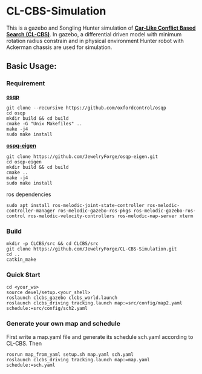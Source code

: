 # CL-CBS-Simulation

This is a gazebo and Songling Hunter simulation of [**Car-Like Conflict Based Search (CL-CBS)**](https://github.com/APRIL-ZJU/CL-CBS). In gazebo, a differential driven model with minimum rotation radius constrain  and in physical environment Hunter robot with Ackerman chassis are used for simulation.

## Basic Usage:

### Requirement
[**osqp**](https://osqp.org/docs/get_started/sources.html#build-from-sources)

```shell
git clone --recursive https://github.com/oxfordcontrol/osqp
cd osqp
mkdir build && cd build
cmake -G "Unix Makefiles" ..
make -j4
sudo make install
```

[**ospq-eigen**](https://github.com/robotology/osqp-eigen)

```shell
git clone https://github.com/JewelryForge/osqp-eigen.git
cd osqp-eigen
mkdir build && cd build
cmake ..
make -j4
sudo make install
```

ros dependencies

```shell
sudo apt install ros-melodic-joint-state-controller ros-melodic-controller-manager ros-melodic-gazebo-ros-pkgs ros-melodic-gazebo-ros-control ros-melodic-velocity-controllers ros-melodic-map-server xterm
```

### Build

```shell
mkdir -p CLCBS/src && cd CLCBS/src
git clone https://github.com/JewelryForge/CL-CBS-Simulation.git
cd ..
catkin_make
```

### Quick Start

```shell
cd <your_ws>
source devel/setup.<your_shell>
roslaunch clcbs_gazebo clcbs_world.launch
roslaunch clcbs_driving tracking.launch map:=src/config/map2.yaml schedule:=src/config/sch2.yaml
```

### Generate your own map and schedule

First write a map.yaml file and generate its schedule sch.yaml according to CL-CBS. Then

```shell
rosrun map_from_yaml setup.sh map.yaml sch.yaml
roslaunch clcbs_driving tracking.launch map:=map.yaml schedule:=sch.yaml
```

 


